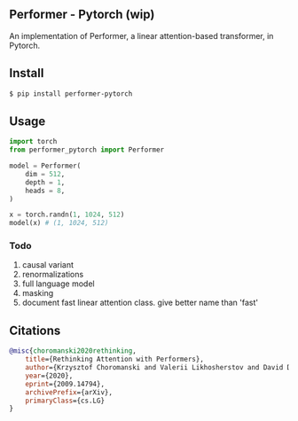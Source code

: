 ## Performer - Pytorch (wip)

An implementation of Performer, a linear attention-based transformer, in Pytorch.

## Install

```bash
$ pip install performer-pytorch
```

## Usage

```python
import torch
from performer_pytorch import Performer

model = Performer(
    dim = 512,
    depth = 1,
    heads = 8,
)

x = torch.randn(1, 1024, 512)
model(x) # (1, 1024, 512)
```

### Todo

1. causal variant
2. renormalizations
3. full language model
4. masking
5. document fast linear attention class. give better name than 'fast'

## Citations

```bibtex
@misc{choromanski2020rethinking,
    title={Rethinking Attention with Performers}, 
    author={Krzysztof Choromanski and Valerii Likhosherstov and David Dohan and Xingyou Song and Andreea Gane and Tamas Sarlos and Peter Hawkins and Jared Davis and Afroz Mohiuddin and Lukasz Kaiser and David Belanger and Lucy Colwell and Adrian Weller},
    year={2020},
    eprint={2009.14794},
    archivePrefix={arXiv},
    primaryClass={cs.LG}
}
```
